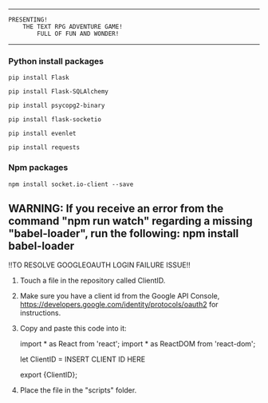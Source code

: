 ---------------------------------------------------
    PRESENTING!
        THE TEXT RPG ADVENTURE GAME!
            FULL OF FUN AND WONDER!
----------------------------------------------------
### Python install packages 

    pip install Flask
    
    pip install Flask-SQLAlchemy
    
    pip install psycopg2-binary
    
    pip install flask-socketio

    pip install evenlet

    pip install requests

### Npm packages 

    npm install socket.io-client --save     


WARNING: If you receive an error from the command "npm run watch" regarding a missing "babel-loader", run the following:
     npm install babel-loader
------------------------------------------------------------------
!!TO RESOLVE GOOGLEOAUTH LOGIN FAILURE ISSUE!!

1. Touch a file in the repository called ClientID.
2. Make sure you have a client id from the Google API Console, https://developers.google.com/identity/protocols/oauth2 for instructions.
2. Copy and paste this code into it:

    import * as React from 'react';
    import * as ReactDOM from 'react-dom';

    let ClientID = INSERT CLIENT ID HERE

    export {ClientID};

3. Place the file in the "scripts" folder.